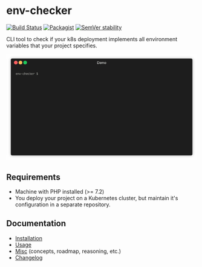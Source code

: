 # env-checker

[![Build Status](https://travis-ci.com/pararius/env-checker.svg?branch=master)](https://travis-ci.com/pararius/env-checker)
[![Packagist](https://img.shields.io/packagist/v/pararius/env-checker.svg)](https://packagist.org/packages/pararius/env-checker)
[![SemVer stability](https://api.dependabot.com/badges/compatibility_score?dependency-name=pararius/env-checker&package-manager=composer&version-scheme=semver)](https://dependabot.com/compatibility-score/?dependency-name=pararius/env-checker&package-manager=composer)

CLI tool to check if your k8s deployment implements all 
environment variables that your project specifies.

[![DEMO](/examples/demo.gif)](/examples/demo.gif)


## Requirements

- Machine with PHP installed (>= 7.2)
- You deploy your project on a Kubernetes cluster, 
  but maintain it's configuration in a separate repository.


## Documentation

- [Installation](docs/installation.md)
- [Usage](docs/usage.md)
- [Misc](docs/misc.md) (concepts, roadmap, reasoning, etc.)
- [Changelog](CHANGELOG.md)
